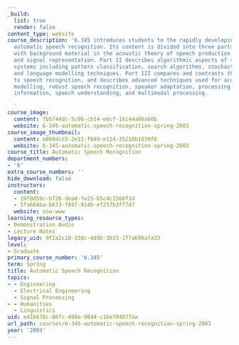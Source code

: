 ```yaml
---
_build:
  list: true
  render: false
content_type: website
course_description: '6.345 introduces students to the rapidly developing field of
  automatic speech recognition. Its content is divided into three parts. Part I deals
  with background material in the acoustic theory of speech production, acoustic-phonetics,
  and signal representation. Part II describes algorithmic aspects of speech recognition
  systems including pattern classification, search algorithms, stochastic modelling,
  and language modelling techniques. Part III compares and contrasts the various approaches
  to speech recognition, and describes advanced techniques used for acoustic-phonetic
  modelling, robust speech recognition, speaker adaptation, processing paralinguistic
  information, speech understanding, and multimodal processing.

  '
course_image:
  content: 7b5744dc-5c86-cb14-e6cf-16c44a86ab0b
  website: 6-345-automatic-speech-recognition-spring-2003
course_image_thumbnail:
  content: e666dcc5-2e31-f649-e114-35210b1639f6
  website: 6-345-automatic-speech-recognition-spring-2003
course_title: Automatic Speech Recognition
department_numbers:
- '6'
extra_course_numbers: ''
hide_download: false
instructors:
  content:
  - 19f8d59c-b726-dead-fe25-b5c4c1566f1d
  - 5fa604ba-b673-f897-914b-ef257b3ff7d7
  website: ocw-www
learning_resource_types:
- Demonstration Audio
- Lecture Notes
legacy_uid: 9f2a2c10-338c-4d9b-3b15-1f7a696afa33
level:
- Graduate
primary_course_number: '6.345'
term: Spring
title: Automatic Speech Recognition
topics:
- - Engineering
  - Electrical Engineering
  - Signal Processing
- - Humanities
  - Linguistics
uid: e416678c-86fc-498e-9844-c16e704077aa
url_path: courses/6-345-automatic-speech-recognition-spring-2003
year: '2003'
---
```

